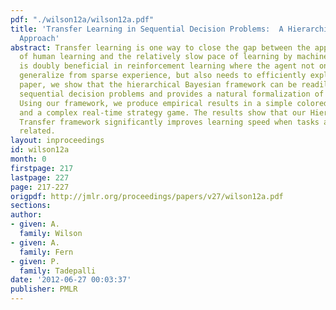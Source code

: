 ```yaml
---
pdf: "./wilson12a/wilson12a.pdf"
title: 'Transfer Learning in Sequential Decision Problems:  A Hierarchical Bayesian
  Approach'
abstract: Transfer learning is one way to close the gap between the apparent speed
  of human learning and the relatively slow pace of learning by machines. Transfer
  is doubly beneficial in reinforcement learning where the agent not only needs to
  generalize from sparse experience, but also needs to efficiently explore. In this
  paper, we show that the hierarchical Bayesian framework can be readily adapted to
  sequential decision problems and provides a natural formalization of transfer learning.
  Using our framework, we produce empirical results in a simple colored maze domain
  and a complex real-time strategy game. The results show that our Hierarchical Bayesian
  Transfer framework significantly improves learning speed when tasks are hierarchically
  related.
layout: inproceedings
id: wilson12a
month: 0
firstpage: 217
lastpage: 227
page: 217-227
origpdf: http://jmlr.org/proceedings/papers/v27/wilson12a.pdf
sections: 
author:
- given: A.
  family: Wilson
- given: A.
  family: Fern
- given: P.
  family: Tadepalli
date: '2012-06-27 00:03:37'
publisher: PMLR
---
```

